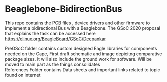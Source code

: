 # Beaglebone-BidirectionBus
This repo contains the  PCB files , device drivers and other firmware to implement  a bidirectional Bus with a Beaglebone.
The GSoC 2020 proposal that explains the task can be accessed here https://elinux.org/BeagleBoard/GSoC/Deepankar  </br>

PreGSoC folder contains custom designed Eagle libraries for components needed on the Cape, First draft schematic and image depicitng comparative package sizes. It will also include the ground work for software. Will be moved to main part as the things consolidates </br>
References Folder contains  Data sheets and important links related to topic found on internet
